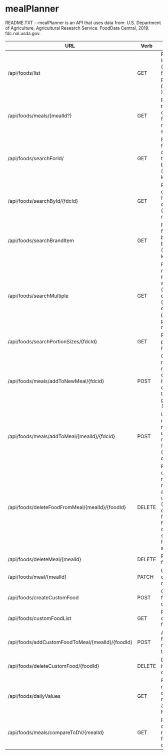 # mealPlanner

README.TXT
--mealPlanner is an API that uses data from: 
U.S. Department of Agriculture, Agricultural Research Service. FoodData Central, 2019. fdc.nal.usda.gov.

| URL                         | Verb          | Purpose                                                                 |
| --------------------------- | ------------- | ----------------------------------------------------------------------- |
| /api/foods/list	      |	GET            | Returns paged list of foods (queries: format(string), pageSize(int), pageNumber(int) ) |
| /api/foods/meals/{mealId?}   | GET           | Returns data for the list of created meals or for a specific meal if mealId is specified|
| /api/foods/searchForId/  | GET           | Returns list of food descriptions and their fdcIds based on search (query) keywords  |
| /api/foods/searchById/{fdcId}| GET           | Fetches data for one specific food item based on fdcId   (optional query: nutrientNums)       |
| /api/foods/searchBrandItem |  GET           | Returns list of foods including brand items based on search (query) keywords |
| /api/foods/searchMultiple |    GET   | Returns data for multiple food items (comma separated). (required queries: fdcIds) (optional queries: format, pageSize, pageNumber, nutrientNums)      |
| /api/foods/searchPortionSizes/{fdcId}| GET  | Returns list of portion sizes for item                  | 
| /api/foods/meals/addToNewMeal/{fdcid}| POST  | Creates and returns new meal object containing food item (optional query parameter to specify grams: default 100) |
| /api/foods/meals/addToMeal/{mealId}/{fdcId} | POST | Updates and returns specified meal with updated nutritional info from food (optional grams query) |
| /api/foods/deleteFoodFromMeal/{mealId}/{foodId} | DELETE | Removes food object from meal, updates nutrient values and returns updated meal (NOTE: foodid is different from fdcid and is found in meal data listed after specific food's foodNutrients array as "_id")|
| /api/foods/deleteMeal/{mealId} | DELETE     | Removes meal from database      |
| /api/foods/meal/{mealId}     |   PATCH      | Update or add description for meal      |
| /api/foods/createCustomFood  |   POST       | Creates new food item based on given data |
| /api/foods/customFoodList    |   GET        | Returns list of created custom foods      |
| /api/foods/addCustomFoodToMeal/{mealId}/{foodId}|  POST  | Adds custom food item and nutrient values to meal |
| /api/foods/deleteCustomFood/{foodId}  |   DELETE       | Deletes food item from database  |
| /api/foods/dailyValues       | GET          | Returns list of recommended daily values for nutrients according to FDA guidelines |
| /api/foods/meals/compareToDV/{mealId} | GET | Returns list comparing nutrient values from meal to dailyValues |
